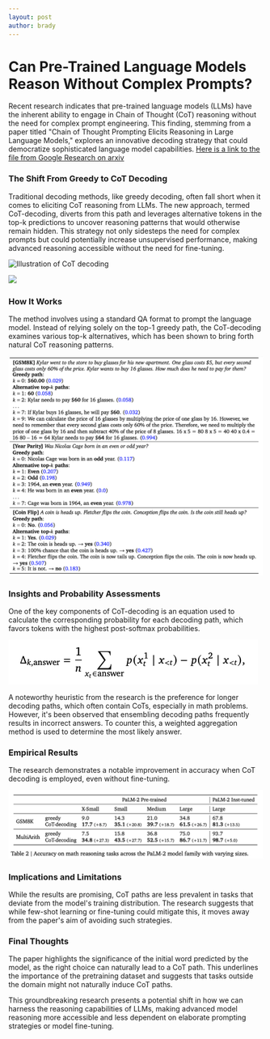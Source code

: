 ```yaml
---
layout: post
author: brady
---
```


# Can Pre-Trained Language Models Reason Without Complex Prompts?

Recent research indicates that pre-trained language models (LLMs) have the inherent ability to engage in Chain of Thought (CoT) reasoning without the need for complex prompt engineering. This finding, stemming from a paper titled "Chain of Thought Prompting Elicits Reasoning in Large Language Models," explores an innovative decoding strategy that could democratize sophisticated language model capabilities. [Here is a link to the file from Google Research on arxiv](https://arxiv.org/pdf/2402.10200.pdf)

### The Shift From Greedy to CoT Decoding

Traditional decoding methods, like greedy decoding, often fall short when it comes to eliciting CoT reasoning from LLMs. The new approach, termed CoT-decoding, diverts from this path and leverages alternative tokens in the top-k predictions to uncover reasoning patterns that would otherwise remain hidden. This strategy not only sidesteps the need for complex prompts but could potentially increase unsupervised performance, making advanced reasoning accessible without the need for fine-tuning.

![Illustration of CoT decoding](/mnt/atlas_local/brady/home/projects/personal_webpage/assets/images/CoT-without-prompting/Fig1.png)

<img src="{{site.baseurl}}/assets/images/CoT-without-prompting/Fig1.png">

### How It Works

The method involves using a standard QA format to prompt the language model. Instead of relying solely on the top-1 greedy path, the CoT-decoding examines various top-k alternatives, which has been shown to bring forth natural CoT reasoning patterns.

![Examples of increased confidence across top-k paths](assets/images/CoT-without-prompting/Fig2.png)

### Insights and Probability Assessments

One of the key components of CoT-decoding is an equation used to calculate the corresponding probability for each decoding path, which favors tokens with the highest post-softmax probabilities.

![Equation for calculating the corresponding probability for each decoding path](assets/images/CoT-without-prompting/Fig3.png)

A noteworthy heuristic from the research is the preference for longer decoding paths, which often contain CoTs, especially in math problems. However, it's been observed that ensembling decoding paths frequently results in incorrect answers. To counter this, a weighted aggregation method is used to determine the most likely answer.

### Empirical Results

The research demonstrates a notable improvement in accuracy when CoT decoding is employed, even without fine-tuning.

![Performance results on math reasoning tasks with CoT decoding](assets/images/CoT-without-prompting/Fig4.png)

### Implications and Limitations

While the results are promising, CoT paths are less prevalent in tasks that deviate from the model's training distribution. The research suggests that while few-shot learning or fine-tuning could mitigate this, it moves away from the paper's aim of avoiding such strategies.

### Final Thoughts

The paper highlights the significance of the initial word predicted by the model, as the right choice can naturally lead to a CoT path. This underlines the importance of the pretraining dataset and suggests that tasks outside the domain might not naturally induce CoT paths.

This groundbreaking research presents a potential shift in how we can harness the reasoning capabilities of LLMs, making advanced model reasoning more accessible and less dependent on elaborate prompting strategies or model fine-tuning.
